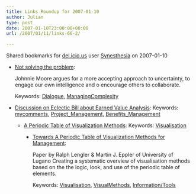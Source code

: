 ```yaml
---
title: Links Roundup for 2007-01-10
author: Julian
type: post
date: 2007-01-10T23:00:00+00:00
url: /2007/01/11/links-66-2/

---
```

Shared bookmarks for [del.icio.us][1] user  [Synesthesia][2] on 2007-01-10

  * [Not solving the problem][3]:
  
    Johnnie Moore argues for a more accepting approach to uncertainty, to engage our own intelligence and o encourage others to collaborate.
  
    Keywords: [Dialogue][4], [ManagingComplexity][5]
  * [Discussion on Eclectic Bill about Earned Value Analysis][6]: 
    Keywords: [mycomments][7], [Project_Management][8], [Benefits_Management][9]</li> 
    
      * [A Periodic Table of Visualization Methods][10]: 
        Keywords: [Visualisation][11]</li> 
        
          * [Towards A Periodic Table of Visualization Methods for Management][12]:
  
            Paper by Ralph Lengler & Martin J. Eppler of University of Lugano Creating a systematic overview of visualisation methods based on the the logic, look, and use of the periodic table of elements.
  
            Keywords: [Visualisation][11], [VisualMethods][13], [Information/Tools][14]</ul>

 [1]: https://del.icio.us/
 [2]: https://del.icio.us/synesthesia
 [3]: https://www.johnniemoore.com/blog/archives/001569.php "https://www.johnniemoore.com/blog/archives/001569.php"
 [4]: https://del.icio.us/synesthesia/Dialogue
 [5]: https://del.icio.us/synesthesia/ManagingComplexity
 [6]: https://www.blogger.com/comment.g?blogID=13287362&postID=2342033903700794751&isPopup=true "https://www.blogger.com/comment.g?blogID=13287362&postID=2342033903700794751&isPopup=true"
 [7]: https://del.icio.us/synesthesia/mycomments
 [8]: https://del.icio.us/synesthesia/Project_Management
 [9]: https://del.icio.us/synesthesia/Benefits_Management
 [10]: https://www.visual-literacy.org/periodic_table/periodic_table.html "https://www.visual-literacy.org/periodic_table/periodic_table.html"
 [11]: https://del.icio.us/synesthesia/Visualisation
 [12]: https://www.visual-literacy.org/periodic_table/periodic_table.pdf "https://www.visual-literacy.org/periodic_table/periodic_table.pdf"
 [13]: https://del.icio.us/synesthesia/VisualMethods
 [14]: https://del.icio.us/synesthesia/Information/Tools